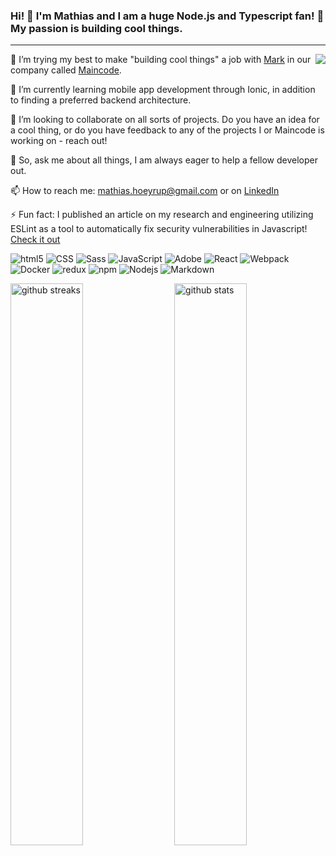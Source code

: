 ### Hi! 👋 I'm Mathias and I am a huge Node.js and Typescript fan! 🎈 My passion is building cool things.
--- 
<img src="https://visitor-badge.laobi.icu/badge?page_id=MathiasHoeyrup.repoName" align="right"/>

🔭 I’m trying my best to make "building cool things" a job with [Mark](https://github.com/markkragerup) in our company called [Maincode](https://github.com/maincode-org).

🌱 I’m currently learning mobile app development through Ionic, in addition to finding a preferred backend architecture.

👯 I’m looking to collaborate on all sorts of projects. Do you have an idea for a cool thing, or do you have feedback to any of the projects I or Maincode is working on - reach out!

💬 So, ask me about all things, I am always eager to help a fellow developer out.

📫 How to reach me: mathias.hoeyrup@gmail.com or on [LinkedIn](https://www.linkedin.com/in/mathias-h%C3%B8yrup-nielsen-5342a1139)

⚡ Fun fact: I published an article on my research and engineering utilizing ESLint as a tool to automatically fix security vulnerabilities in Javascript! [Check it out](https://link.springer.com/chapter/10.1007/978-3-030-65745-1_13)

<p>
  <img alt="html5" src="https://img.shields.io/badge/-HTML5-E34F26?style=flat-square&logo=html5&logoColor=white" />
  <img alt="CSS" src="https://img.shields.io/badge/CSS%20-%231572B6.svg?style=flat-square&logo=css3&logoColor=white" />
  <img alt="Sass" src="https://img.shields.io/badge/-Sass-CC6699?style=flat-square&logo=sass&logoColor=white" />
  <img alt="JavaScript" src="https://img.shields.io/badge/JavaScript%20-%23F7DF1E.svg?style=flat-square&logo=javascript&logoColor=black" />
  <img alt="Adobe" src="https://img.shields.io/badge/Adobe%20-%23FF0000.svg?style=flat-square&logo=adobe&logoColor=white">
  <img alt="React" src="https://img.shields.io/badge/-React-45b8d8?style=flat-square&logo=react&logoColor=white" />
  <img alt="Webpack" src="https://img.shields.io/badge/-Webpack-8DD6F9?style=flat-square&logo=webpack&logoColor=white" /> 
  <img alt="Docker" src="https://img.shields.io/badge/-Docker-46a2f1?style=flat-square&logo=docker&logoColor=white" />
  <img alt="redux" src="https://img.shields.io/badge/-Redux-764ABC?style=flat-square&logo=redux&logoColor=white" />
  <img alt="npm" src="https://img.shields.io/badge/-NPM-CB3837?style=flat-square&logo=npm&logoColor=white" />
  <img alt="Nodejs" src="https://img.shields.io/badge/-Nodejs-43853d?style=flat-square&logo=Node.js&logoColor=white" />
  <img alt="Markdown" src="https://img.shields.io/badge/Markdown-%23000000.svg?style=flat-square&logo=markdown&logoColor=white" />
</p>

<div>
  
<img src="https://github-readme-streak-stats.herokuapp.com/?user=MathiasHoeyrup&theme=calm" alt="github streaks" width="48%">
  
<img src="https://github-readme-stats.vercel.app/api?username=MathiasHoeyrup&show_icons=true&theme=calm" alt="github stats" width="48%" align="right"/>

</div>
